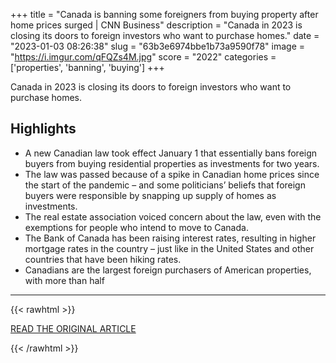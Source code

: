 +++
title = "Canada is banning some foreigners from buying property after home prices surged | CNN Business"
description = "Canada in 2023 is closing its doors to foreign investors who want to purchase homes."
date = "2023-01-03 08:26:38"
slug = "63b3e6974bbe1b73a9590f78"
image = "https://i.imgur.com/qFQZs4M.jpg"
score = "2022"
categories = ['properties', 'banning', 'buying']
+++

Canada in 2023 is closing its doors to foreign investors who want to purchase homes.

## Highlights

- A new Canadian law took effect January 1 that essentially bans foreign buyers from buying residential properties as investments for two years.
- The law was passed because of a spike in Canadian home prices since the start of the pandemic – and some politicians’ beliefs that foreign buyers were responsible by snapping up supply of homes as investments.
- The real estate association voiced concern about the law, even with the exemptions for people who intend to move to Canada.
- The Bank of Canada has been raising interest rates, resulting in higher mortgage rates in the country – just like in the United States and other countries that have been hiking rates.
- Canadians are the largest foreign purchasers of American properties, with more than half

---

{{< rawhtml >}}
  <p class="article-category">
    <a target="_blank" href="https://www.cnn.com/2023/01/01/business/canada-bans-home-purchases-foreigners/index.html">READ THE ORIGINAL ARTICLE</a>
  </p>
{{< /rawhtml >}}
